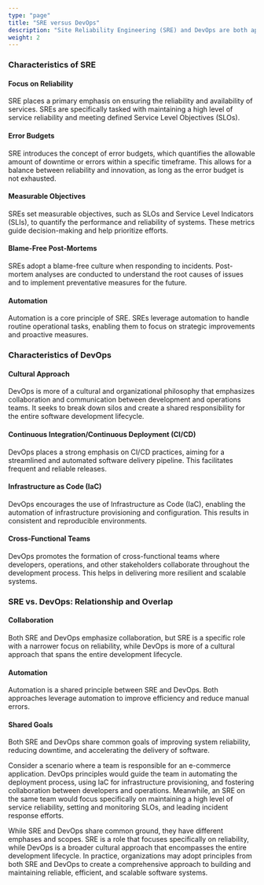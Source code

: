 ```yaml
---
type: "page"
title: "SRE versus DevOps"
description: "Site Reliability Engineering (SRE) and DevOps are both approaches that aim to enhance the collaboration between development and operations teams while improving the overall reliability and efficiency of software systems."
weight: 2
---
```


### Characteristics of SRE

#### Focus on Reliability
SRE places a primary emphasis on ensuring the reliability and availability of services. SREs are specifically tasked with maintaining a high level of service reliability and meeting defined Service Level Objectives (SLOs).

#### Error Budgets
SRE introduces the concept of error budgets, which quantifies the allowable amount of downtime or errors within a specific timeframe. This allows for a balance between reliability and innovation, as long as the error budget is not exhausted.

#### Measurable Objectives
SREs set measurable objectives, such as SLOs and Service Level Indicators (SLIs), to quantify the performance and reliability of systems. These metrics guide decision-making and help prioritize efforts.

#### Blame-Free Post-Mortems
SREs adopt a blame-free culture when responding to incidents. Post-mortem analyses are conducted to understand the root causes of issues and to implement preventative measures for the future.

#### Automation
Automation is a core principle of SRE. SREs leverage automation to handle routine operational tasks, enabling them to focus on strategic improvements and proactive measures.

### Characteristics of DevOps

#### Cultural Approach
DevOps is more of a cultural and organizational philosophy that emphasizes collaboration and communication between development and operations teams. It seeks to break down silos and create a shared responsibility for the entire software development lifecycle.

#### Continuous Integration/Continuous Deployment (CI/CD)
DevOps places a strong emphasis on CI/CD practices, aiming for a streamlined and automated software delivery pipeline. This facilitates frequent and reliable releases.

#### Infrastructure as Code (IaC)
DevOps encourages the use of Infrastructure as Code (IaC), enabling the automation of infrastructure provisioning and configuration. This results in consistent and reproducible environments.

#### Cross-Functional Teams
DevOps promotes the formation of cross-functional teams where developers, operations, and other stakeholders collaborate throughout the development process. This helps in delivering more resilient and scalable systems.

### SRE vs. DevOps: Relationship and Overlap

#### Collaboration
Both SRE and DevOps emphasize collaboration, but SRE is a specific role with a narrower focus on reliability, while DevOps is more of a cultural approach that spans the entire development lifecycle.

#### Automation
Automation is a shared principle between SRE and DevOps. Both approaches leverage automation to improve efficiency and reduce manual errors.

#### Shared Goals
Both SRE and DevOps share common goals of improving system reliability, reducing downtime, and accelerating the delivery of software.

Consider a scenario where a team is responsible for an e-commerce application. DevOps principles would guide the team in automating the deployment process, using IaC for infrastructure provisioning, and fostering collaboration between developers and operations. Meanwhile, an SRE on the same team would focus specifically on maintaining a high level of service reliability, setting and monitoring SLOs, and leading incident response efforts.

While SRE and DevOps share common ground, they have different emphases and scopes. SRE is a role that focuses specifically on reliability, while DevOps is a broader cultural approach that encompasses the entire development lifecycle. In practice, organizations may adopt principles from both SRE and DevOps to create a comprehensive approach to building and maintaining reliable, efficient, and scalable software systems.